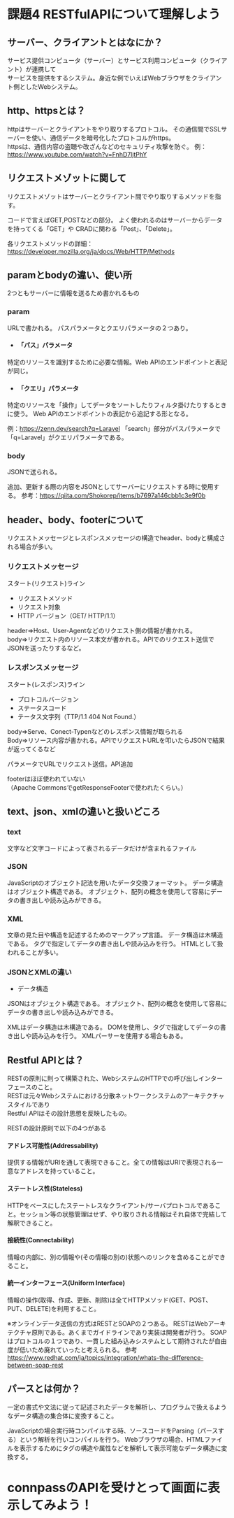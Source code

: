 
# 課題4  RESTfulAPIについて理解しよう

## サーバー、クライアントとはなにか？
サービス提供コンピュータ（サーバー）とサービス利用コンピュータ（クライアント）が連携して    
サービスを提供をするシステム。身近な例でいえばWebブラウザをクライアント側としたWebシステム。

## http、httpsとは？
httpはサーバーとクライアントをやり取りするプロトコル。
その通信間でSSLサーバーを使い、通信データを暗号化したプロトコルがhttps。  
httpsは、通信内容の盗聴や改ざんなどのセキュリティ攻撃を防ぐ。
例：https://www.youtube.com/watch?v=FnhD7ljtPhY

## リクエストメゾットに関して
リクエストメゾットはサーバーとクライアント間でやり取りするメソッドを指す。

コードで言えばGET,POSTなどの部分。
よく使われるのはサーバーからデータを持ってくる「GET」や
CRADに関わる「Post」、「Delete」。

各リクエストメソッドの詳細：https://developer.mozilla.org/ja/docs/Web/HTTP/Methods

## paramとbodyの違い、使い所

2つともサーバーに情報を送るため書かれるもの

### param
URLで書かれる。
パスパラメータとクエリパラメータの２つあり。
- #### 「パス」パラメータ
特定のリソースを識別するために必要な情報。Web APIのエンドポイントと表記が同じ。

- #### 「クエリ」パラメータ
特定のリソースを「操作」してデータをソートしたりフィルタ掛けたりするときに使う。
Web APIのエンドポイントの表記から追記する形となる。

例：https://zenn.dev/search?q=Laravel
「search」部分がパスパラメータで
「q=Laravel」がクエリパラメータである。

### body
JSONで送られる。

追加、更新する際の内容をJSONとしてサーバーにリクエストする時に使用する。
参考：https://qiita.com/Shokorep/items/b7697a146cbb1c3e9f0b

## header、body、footerについて

リクエストメッセージとレスポンスメッセージの構造でheader、bodyと構成される場合が多い。

### リクエストメッセージ
スタート(リクエスト)ライン
- リクエストメソッド
- リクエスト対象
- HTTP バージョン（GET/ HTTP/1.1）

header=>Host、User-Agentなどのリクエスト側の情報が書かれる。  
body=>リクエスト内のリソース本文が書かれる。APIでのリクエスト送信でJSONを送ったりするなど。

### レスポンスメッセージ
スタート(レスポンス)ライン
- プロトコルバージョン
- ステータスコード
- テータス文字列（TTP/1.1 404 Not Found.）

body=>Serve、Conect-Typenなどのレスポンス情報が取られる  
Body=>リソース内容が書かれる。APIでリクエストURLを叩いたらJSONで結果が返ってくるなど

パラメータでURLでリクエスト送信。API追加

footerはほぼ使われていない  
（Apache CommonsでgetResponseFooterで使われたくらい。）

## text、json、xmlの違いと扱いどころ
### text
文字など文字コードによって表されるデータだけが含まれるファイル
### JSON
JavaScriptのオブジェクト記法を用いたデータ交換フォーマット。
データ構造はオブジェクト構造である。
オブジェクト、配列の概念を使用して容易にデータの書き出しや読み込みができる。
### XML
文章の見た目や構造を記述するためのマークアップ言語。
データ構造は木構造である。
タグで指定してデータの書き出しや読み込みを行う。
HTMLとして扱われることが多い。
### JSONとXMLの違い
- データ構造

JSONはオブジェクト構造である。
オブジェクト、配列の概念を使用して容易にデータの書き出しや読み込みができる。

XMLはデータ構造は木構造である。
DOMを使用し、タグで指定してデータの書き出しや読み込みを行う。
XMLパーサーを使用する場合もある。

## Restful APIとは？

RESTの原則に則って構築された、WebシステムのHTTPでの呼び出しインターフェースのこと。  
RESTは元々Webシステムにおける分散ネットワークシステムのアーキテクチャスタイルであり  
Restful APIはその設計思想を反映したもの。

RESTの設計原則で以下の4つがある
#### アドレス可能性(Addressability)
提供する情報がURIを通して表現できること。全ての情報はURIで表現される一意なアドレスを持っていること。
#### ステートレス性(Stateless)
HTTPをベースにしたステートレスなクライアント/サーバプロトコルであること。セッション等の状態管理はせず、やり取りされる情報はそれ自体で完結して解釈できること。
#### 接続性(Connectability)
情報の内部に、別の情報や(その情報の別の)状態へのリンクを含めることができること。
#### 統一インターフェース(Uniform Interface)
情報の操作(取得、作成、更新、削除)は全てHTTPメソッド(GET、POST、PUT、DELETE)を利用すること。

※オンラインデータ送信の方式はRESTとSOAPの２つある。
RESTはWebアーキテクチャ原則である。あくまでガイドラインであり実装は開発者が行う。
SOAPはプロトコルの１つであり、一貫した組み込みシステムとして期待されたが自由度が低いため廃れていったと考えられる。
参考 https://www.redhat.com/ja/topics/integration/whats-the-difference-between-soap-rest
## パースとは何か？
一定の書式や文法に従って記述されたデータを解析し、プログラムで扱えるようなデータ構造の集合体に変換すること。

JavaScriptの場合実行時コンパイルする時、ソースコードをParsing（パースする）という解析を行いコンパイルを行う。
Webブラウザの場合、HTMLファイルを表示するためにタグの構造や属性などを解析して表示可能なデータ構造に変換する。
# connpassのAPIを受けとって画面に表示してみよう！
